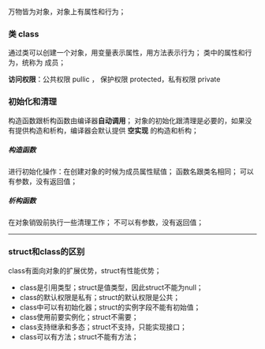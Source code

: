 万物皆为对象，对象上有属性和行为；

### 类 class
通过类可以创建一个对象，用变量表示属性，用方法表示行为；
类中的属性和行为，统称为 成员；

**访问权限**：公共权限 pullic ， 保护权限 protected，私有权限 private

### 初始化和清理
构造函数跟析构函数由编译器**自动调用**；
对象的初始化跟清理是必要的，如果没有提供构造和析构，编译器会默认提供 **空实现** 的构造和析构；

##### 构造函数
进行初始化操作：在创建对象的时候为成员属性赋值；
函数名跟类名相同；
可以有参数，没有返回值；

##### 析构函数
在对象销毁前执行一些清理工作；
不可以有参数，没有返回值；
***
### struct和class的区别
class有面向对象的扩展优势，struct有性能优势；
-   class是引用类型；struct是值类型，因此struct不能为null；
-   class的默认权限是私有；struct的默认权限是公共；
-   class中可以有初始化器；struct的实例字段不能有初始值；
-   class使用前要实例化；struct不需要；
-   class支持继承和多态；struct不支持，只能实现接口；
-   class可以有方法；struct不能有方法；